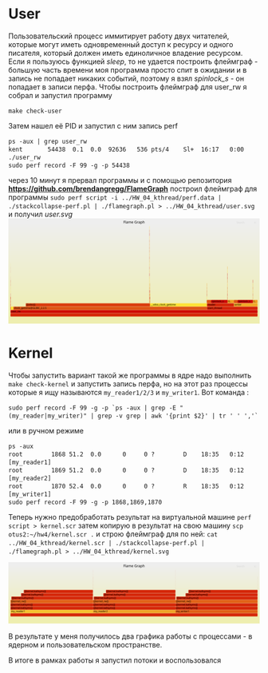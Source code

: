 
# User
Пользовательский процесс иммитирует работу двух читателей, которые могут иметь одновременный доступ к ресурсу и одного писателя, который должен иметь единоличное владение ресурсом. Если я пользуюсь функцией *sleep*, то не удается построить флеймграф - большую часть времени моя программа просто спит в ожидании и в запись не попадает никаких событий, поэтому я взял *spinlock_s* - он попадает в записи перфа.
Чтобы построить флеймграф для user_rw я собрал и запустил программу
```
make check-user
```
Затем нашел её PID и запустил с ним запись perf
```
ps -aux | grep user_rw
kent       54438  0.1  0.0  92636   536 pts/4    Sl+  16:17   0:00 ./user_rw
sudo perf record -F 99 -g -p 54438
```
через 10 минут я прервал программы и с помощью репозитория **https://github.com/brendangregg/FlameGraph** построил флеймграф для программы
`sudo perf script -i ../HW_04_kthread/perf.data | ./stackcollapse-perf.pl | ./flamegraph.pl > ../HW_04_kthread/user.svg`
и получил *user.svg* 
![user.svg](https://github.com/CaptainProfit/HW_04_kthread/blob/master/user.svg)


# Kernel
Чтобы запустить вариант такой же программы в ядре надо выполнить `make check-kernel` и запустить запись перфа, но на этот раз процессы которые я ищу называются `my_reader1/2/3` и `my_writer1`. Вот команда :
```
sudo perf record -F 99 -g -p `ps -aux | grep -E "(my_reader|my_writer)" | grep -v grep | awk '{print $2}' | tr ' ' ','`
```
или в ручном режиме
```
ps -aux
root        1868 51.2  0.0      0     0 ?        D    18:35   0:12 [my_reader1]
root        1869 51.2  0.0      0     0 ?        D    18:35   0:12 [my_reader2]
root        1870 52.4  0.0      0     0 ?        R    18:35   0:12 [my_writer1]
sudo perf record -F 99 -g -p 1868,1869,1870
```
Теперь нужно предобработать результат на виртуальной машине
`perf script > kernel.scr`
 затем копирую в результат на свою машину
`scp otus2:~/hw4/kernel.scr .`
и строю флеймграф для по ней:
`cat ../HW_04_kthread/kernel.scr | ./stackcollapse-perf.pl | ./flamegraph.pl > ../HW_04_kthread/kernel.svg`

![kernel.svg](https://github.com/CaptainProfit/HW_04_kthread/blob/master/kernel.svg)

В результате у меня получилось два графика работы с процессами - в ядерном и пользовательском пространстве.

В итоге в рамках работы я запустил потоки и воспользовался 
